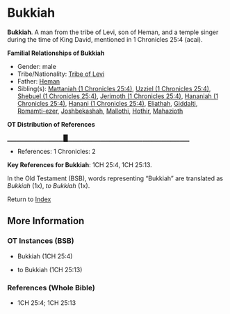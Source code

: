 # Bukkiah
**Bukkiah**. 
A man from the tribe of Levi, son of Heman, and a temple singer during the time of King David, mentioned in 1 Chronicles 25:4 (acai). 




**Familial Relationships of Bukkiah**


* Gender: male
* Tribe/Nationality: [Tribe of Levi](../../../groups/md/acai/Levi.md)
* Father: [Heman](Heman.3.md)
* Sibling(s): [Mattaniah (1 Chronicles 25:4)](Mattaniah.2.md), [Uzziel (1 Chronicles 25:4)](Uzziel.4.md), [Shebuel (1 Chronicles 25:4)](Shebuel.2.md), [Jerimoth (1 Chronicles 25:4)](Jerimoth.4.md), [Hananiah (1 Chronicles 25:4)](Hananiah.3.md), [Hanani (1 Chronicles 25:4)](Hanani.2.md), [Eliathah](Eliathah.md), [Giddalti](Giddalti.md), [Romamti-ezer](Romamti-ezer.md), [Joshbekashah](Joshbekashah.md), [Mallothi](Mallothi.md), [Hothir](Hothir.md), [Mahazioth](Mahazioth.md)


**OT Distribution of References**

▁▁▁▁▁▁▁▁▁▁▁▁█▁▁▁▁▁▁▁▁▁▁▁▁▁▁▁▁▁▁▁▁▁▁▁▁▁▁
* References: 1 Chronicles: 2



**Key References for Bukkiah**: 
1CH 25:4, 1CH 25:13. 


In the Old Testament (BSB), words representing “Bukkiah” are translated as 
*Bukkiah* (1x), *to Bukkiah* (1x). 




Return to [Index](00-Index.md)

## More Information

### OT Instances (BSB)

* Bukkiah (1CH 25:4)

* to Bukkiah (1CH 25:13)



### References (Whole Bible)

* 1CH 25:4; 1CH 25:13



